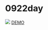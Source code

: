 # 0922day
<img src="https://images.pexels.com/photos/3800021/pexels-photo-3800021.jpeg?auto=compress&cs=tinysrgb&dpr=2&h=650&w=940"></img>
<a href="https://images.pexels.com/photos/3800021/pexels-photo-3800021.jpeg?auto=compress&cs=tinysrgb&dpr=2&h=650&w=940">DEMO</a>
